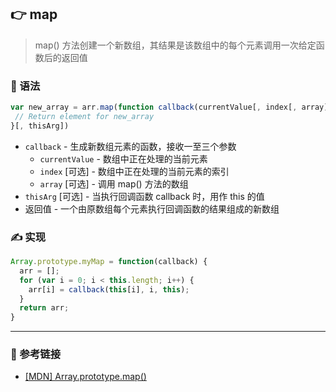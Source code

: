 ## 👉 map

> map() 方法创建一个新数组，其结果是该数组中的每个元素调用一次给定函数后的返回值

### 💠 语法

```js
var new_array = arr.map(function callback(currentValue[, index[, array]]) {
 // Return element for new_array
}[, thisArg])
```

- `callback` - 生成新数组元素的函数，接收一至三个参数
  - `currentValue` - 数组中正在处理的当前元素
  - `index` [可选] - 数组中正在处理的当前元素的索引
  - `array` [可选] - 调用 map() 方法的数组
- `thisArg` [可选] - 当执行回调函数 callback 时，用作 this 的值
- 返回值 - 一个由原数组每个元素执行回调函数的结果组成的新数组

### ✍️ 实现

```js
Array.prototype.myMap = function(callback) {
  arr = [];
  for (var i = 0; i < this.length; i++) {
    arr[i] = callback(this[i], i, this);
  }
  return arr;
}
```

---

### 🔗 参考链接

- [[MDN] Array.prototype.map()](https://developer.mozilla.org/zh-CN/docs/Web/JavaScript/Reference/Global_Objects/Array/map)
